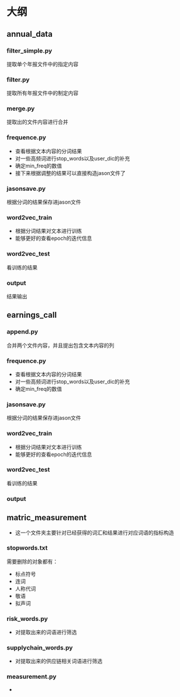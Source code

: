 # 大纲

## annual_data
### filter_simple.py
提取单个年报文件中的指定内容

### filter.py
提取所有年报文件中的制定内容

### merge.py
提取出的文件内容进行合并

### frequence.py
* 查看根据文本内容的分词结果
* 对一些高频词进行stop_words以及user_dic的补充
* 确定min_freq的数值
* 接下来根据调整的结果可以直接构造jason文件了

### jasonsave.py
根据分词的结果保存进jason文件

### word2vec_train
* 根据分词结果对文本进行训练
* 能够更好的查看epoch的迭代信息

### word2vec_test
看训练的结果

### output
结果输出

## earnings_call
### append.py
合并两个文件内容，并且提出包含文本内容的列

### frequence.py
* 查看根据文本内容的分词结果
* 对一些高频词进行stop_words以及user_dic的补充
* 确定min_freq的数值

### jasonsave.py
根据分词的结果保存进jason文件

### word2vec_train
* 根据分词结果对文本进行训练
* 能够更好的查看epoch的迭代信息

### word2vec_test
看训练的结果

### output

## matric_measurement
* 这一个文件夹主要针对已经获得的词汇和结果进行对应词语的指标构造

### stopwords.txt
需要删除的对象都有：
* 标点符号
* 连词
* 人称代词
* 敬语
* 拟声词

### risk_words.py
* 对提取出来的词语进行筛选

### supplychain_words.py
* 对提取出来的供应链相关词语进行筛选

### measurement.py
* 
